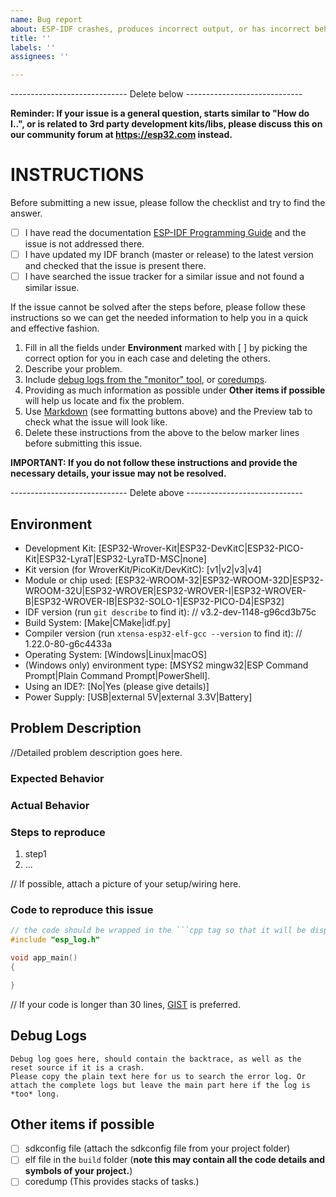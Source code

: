 ```yaml
---
name: Bug report
about: ESP-IDF crashes, produces incorrect output, or has incorrect behavior
title: ''
labels: ''
assignees: ''

---
```


----------------------------- Delete below -----------------------------

**Reminder: If your issue is a general question, starts similar to "How do I..", or is related to 3rd party development kits/libs, please discuss this on our community forum at https://esp32.com instead.**

INSTRUCTIONS
============

Before submitting a new issue, please follow the checklist and try to find the answer.

- [ ] I have read the documentation [ESP-IDF Programming Guide](https://docs.espressif.com/projects/esp-idf/en/latest/) and the issue is not addressed there.
- [ ] I have updated my IDF branch (master or release) to the latest version and checked that the issue is present there.
- [ ] I have searched the issue tracker for a similar issue and not found a similar issue.

If the issue cannot be solved after the steps before, please follow these instructions so we can get the needed information to help you in a quick and effective fashion.

1. Fill in all the fields under **Environment** marked with [ ] by picking the correct option for you in each case and deleting the others.
2. Describe your problem.
3. Include [debug logs from the "monitor" tool](https://docs.espressif.com/projects/esp-idf/en/latest/get-started/idf-monitor.html#automatically-decoding-addresses), or [coredumps](https://docs.espressif.com/projects/esp-idf/en/latest/api-guides/core_dump.html).
4. Providing as much information as possible under **Other items if possible** will help us locate and fix the problem.
5. Use [Markdown](https://guides.github.com/features/mastering-markdown/) (see formatting buttons above) and the Preview tab to check what the issue will look like.
6. Delete these instructions from the above to the below marker lines before submitting this issue.

**IMPORTANT: If you do not follow these instructions and provide the necessary details, your issue may not be resolved.**

----------------------------- Delete above -----------------------------

## Environment

- Development Kit:      [ESP32-Wrover-Kit|ESP32-DevKitC|ESP32-PICO-Kit|ESP32-LyraT|ESP32-LyraTD-MSC|none]
- Kit version (for WroverKit/PicoKit/DevKitC): [v1|v2|v3|v4]
- Module or chip used:  [ESP32-WROOM-32|ESP32-WROOM-32D|ESP32-WROOM-32U|ESP32-WROVER|ESP32-WROVER-I|ESP32-WROVER-B|ESP32-WROVER-IB|ESP32-SOLO-1|ESP32-PICO-D4|ESP32]
- IDF version (run ``git describe`` to find it):
    // v3.2-dev-1148-g96cd3b75c
- Build System:         [Make|CMake|idf.py]
- Compiler version (run ``xtensa-esp32-elf-gcc --version`` to find it):
    // 1.22.0-80-g6c4433a
- Operating System:     [Windows|Linux|macOS]
- (Windows only) environment type: [MSYS2 mingw32|ESP Command Prompt|Plain Command Prompt|PowerShell].
- Using an IDE?: [No|Yes (please give details)]
- Power Supply:         [USB|external 5V|external 3.3V|Battery]

## Problem Description

//Detailed problem description goes here.

### Expected Behavior

### Actual Behavior

### Steps to reproduce

1. step1
2. ...

// If possible, attach a picture of your setup/wiring here.


### Code to reproduce this issue

```cpp
// the code should be wrapped in the ```cpp tag so that it will be displayed better.
#include "esp_log.h"

void app_main()
{

}

```
// If your code is longer than 30 lines, [GIST](https://gist.github.com) is preferred.

## Debug Logs

```
Debug log goes here, should contain the backtrace, as well as the reset source if it is a crash.
Please copy the plain text here for us to search the error log. Or attach the complete logs but leave the main part here if the log is *too* long.
```

## Other items if possible

- [ ] sdkconfig file (attach the sdkconfig file from your project folder)
- [ ] elf file in the ``build`` folder (**note this may contain all the code details and symbols of your project.**)
- [ ] coredump (This provides stacks of tasks.)
